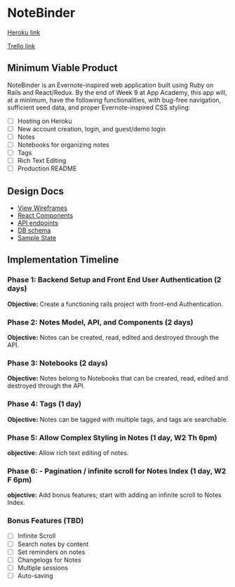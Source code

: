 # NoteBinder

[Heroku link][heroku]

[Trello link][trello]

[heroku]: https://notebinder.herokuapp.com/
[trello]: https://trello.com

## Minimum Viable Product

NoteBinder is an Evernote-inspired web application built using Ruby on Rails
and React/Redux. By the end of Week 9 at App Academy, this app will, at a minimum,
have the following functionalities, with bug-free navigation, sufficient seed data,
and proper Evernote-inspired CSS styling:

- [ ] Hosting on Heroku
- [ ] New account creation, login, and guest/demo login
- [ ] Notes
- [ ] Notebooks for organizing notes
- [ ] Tags
- [ ] Rich Text Editing
- [ ] Production README

## Design Docs
* [View Wireframes][wireframes]
* [React Components][components]
* [API endpoints][api-endpoints]
* [DB schema][schema]
* [Sample State][sample-state]

[wireframes]: wireframes
[components]: component-hierarchy.md
[sample-state]: sample-state.md
[api-endpoints]: api-endpoints.md
[schema]: schema.md

## Implementation Timeline

### Phase 1: Backend Setup and Front End User Authentication (2 days)

**Objective:** Create a functioning rails project with front-end Authentication.

### Phase 2: Notes Model, API, and Components (2 days)

**Objective:** Notes can be created, read, edited and destroyed through the API.

### Phase 3: Notebooks (2 days)

**Objective:** Notes belong to Notebooks that can be created, read, edited and destroyed through the API.

### Phase 4: Tags (1 day)

**Objective:** Notes can be tagged with multiple tags, and tags are searchable.

### Phase 5: Allow Complex Styling in Notes (1 day, W2 Th 6pm)

**objective:** Allow rich text editing of notes.

### Phase 6: - Pagination / infinite scroll for Notes Index (1 day, W2 F 6pm)

**objective:** Add bonus features; start with adding an infinite scroll to Notes Index.

### Bonus Features (TBD)
- [ ] Infinite Scroll
- [ ] Search notes by content
- [ ] Set reminders on notes
- [ ] Changelogs for Notes
- [ ] Multiple sessions
- [ ] Auto-saving
